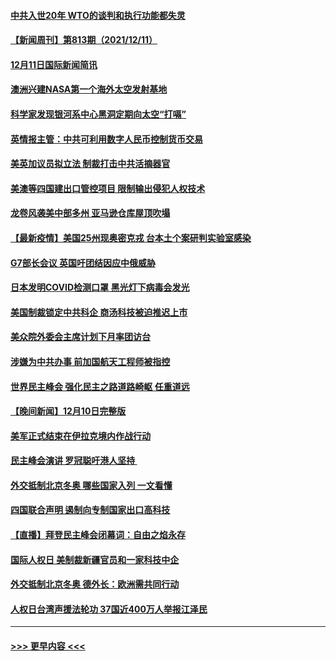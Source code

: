 #### [中共入世20年 WTO的谈判和执行功能都失灵](../pages/prog202/a103291396.md?t=12121050) 
#### [【新闻周刊】第813期（2021/12/11）](../pages/prog202/a103291518.md?t=12121050) 
#### [12月11日国际新闻简讯](../pages/prog202/a103291405.md?t=12121050) 
#### [澳洲兴建NASA第一个海外太空发射基地](../pages/prog202/a103291397.md?t=12121050) 
#### [科学家发现银河系中心黑洞定期向太空“打嗝”](../pages/prog202/a103291115.md?t=12121050) 
#### [英情报主管：中共可利用数字人民币控制货币交易](../pages/prog202/a103291324.md?t=12121050) 
#### [美英加议员拟立法 制裁打击中共活摘器官](../pages/prog202/a103291304.md?t=12121050) 
#### [美澳等四国建出口管控项目 限制输出侵犯人权技术](../pages/prog202/a103291284.md?t=12121050) 
#### [龙卷风袭美中部多州 亚马逊仓库屋顶吹塌](../pages/prog202/a103291242.md?t=12121050) 
#### [【最新疫情】美国25州现奥密克戎 台本土个案研判实验室感染](../pages/prog202/a103291249.md?t=12121050) 
#### [G7部长会议 英国吁团结因应中俄威胁](../pages/prog202/a103291233.md?t=12121050) 
#### [日本发明COVID检测口罩 黑光灯下病毒会发光](../pages/prog202/a103291133.md?t=12121050) 
#### [美国制裁锁定中共科企 商汤科技被迫推迟上市](../pages/prog202/a103291094.md?t=12121050) 
#### [美众院外委会主席计划下月率团访台](../pages/prog202/a103291058.md?t=12121050) 
#### [涉嫌为中共办事 前加国航天工程师被指控](../pages/prog202/a103290778.md?t=12121050) 
#### [世界民主峰会 强化民主之路道路崎岖 任重道远](../pages/prog202/a103290944.md?t=12121050) 
#### [【晚间新闻】12月10日完整版](../pages/prog202/a103290928.md?t=12121050) 
#### [美军正式结束在伊拉克境内作战行动](../pages/prog202/a103290595.md?t=12121050) 
#### [民主峰会演讲 罗冠聪吁港人坚持 ](../pages/prog202/a103290755.md?t=12121050) 
#### [外交抵制北京冬奥 哪些国家入列 一文看懂](../pages/prog202/a103290878.md?t=12121050) 
#### [四国联合声明 遏制向专制国家出口高科技](../pages/prog202/a103290591.md?t=12121050) 
#### [【直播】拜登民主峰会闭幕词：自由之焰永存](../pages/prog202/a103290832.md?t=12121050) 
#### [国际人权日 美制裁新疆官员和一家科技中企](../pages/prog202/a103290400.md?t=12121050) 
#### [外交抵制北京冬奥 德外长：欧洲需共同行动](../pages/prog202/a103290294.md?t=12121050) 
#### [人权日台湾声援法轮功 37国近400万人举报江泽民](../pages/prog202/a103290296.md?t=12121050) 

----
#### [ >>> 更早内容 <<< ](../indexes/prog202-earlier.md)
